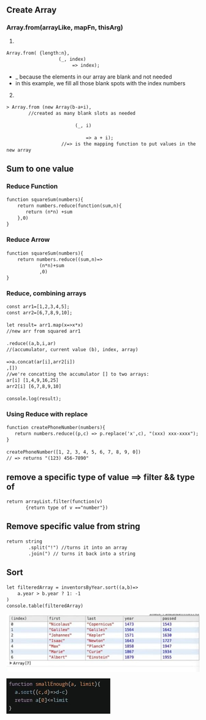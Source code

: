 ## Create Array

### Array.from(arrayLike, mapFn, thisArg)

1.

```
Array.from( {length:n},
                   (_, index)
                        => index);
```

- \_ because the elements in our array are blank and not needed
- in this example, we fill all those blank spots with the index numbers

2.

```
> Array.from (new Array(b-a+i),
        //created as many blank slots as needed

                         (_, i)

                             => a + i);
                    //=> is the mapping function to put values in the new array
```

## Sum to one value

### Reduce Function

```
function squareSum(numbers){
    return numbers.reduce(function(sum,n){
       return (n*n) +sum
    },0)
}
```

### Reduce Arrow

```
function squareSum(numbers){
    return numbers.reduce((sum,n)=>
            (n*n)+sum
            ,0)
}
```

### Reduce, combining arrays

```
const arr1=[1,2,3,4,5];
const arr2=[6,7,8,9,10];

let result= arr1.map(x=>x*x)
//new arr from squared arr1

.reduce((a,b,i,ar)
//(accumulator, current value (b), index, array)

=>a.concat(ar[i],arr2[i])
,[])
//we're concatting the accumulator [] to two arrays:
ar[i] [1,4,9,16,25]
arr2[i] [6,7,8,9,10]

console.log(result);
```

### Using Reduce with replace

```
function createPhoneNumber(numbers){
   return numbers.reduce((p,c) => p.replace('x',c), "(xxx) xxx-xxxx");
}

createPhoneNumber([1, 2, 3, 4, 5, 6, 7, 8, 9, 0])
// => returns "(123) 456-7890"

```

## remove a specific type of value ==> filter && type of

```
return arrayList.filter(function(v)
       {return type of v =="number"})
```

## Remove specific value from string

```
return string
        .split("!") //turns it into an array
        .join(") // turns it back into a string

```

## Sort

```
let filteredArray = inventorsByYear.sort((a,b)=>
    a.year > b.year ? 1: -1
)
console.table(filteredArray)
```

![Alt text](image-3.png)

![Alt text](image-10.png)
